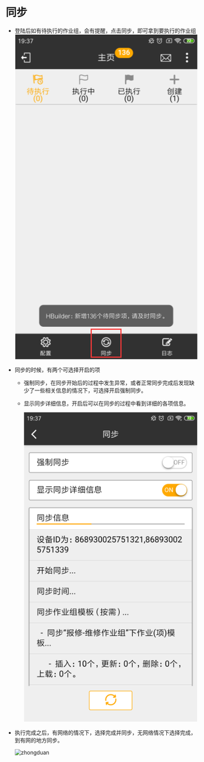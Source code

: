 # 同步

* 登陆后如有待执行的作业组，会有提醒，点击同步，即可拿到要执行的作业组
  ![zhongduan](./images/zhongduan7.png)

* 同步的时候，有两个可选择开启的项
  + 强制同步，在同步开始后的过程中发生异常，或者正常同步完成后发现缺少了一些相关信息的情况下，可选择开启强制同步。
  + 显示同步详细信息，开启后可以在同步的过程中看到详细的各项信息。

    ![zhongduan](./images/zhongduan8.png)

* 执行完成之后，有网络的情况下，选择完成并同步，无网络情况下选择完成，到有网的地方同步。

  ![zhongduan](./images/zhongduan9.png)